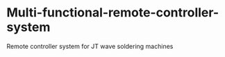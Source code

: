 # Multi-functional-remote-controller-system
Remote controller system for  JT wave soldering machines
